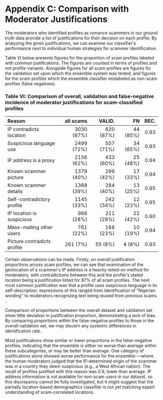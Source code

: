 # Appendix C: Comparison with Moderator Justifications

The moderators who identified profiles as romance scammers in our ground truth
data provide a list of justifications for their decision on each profile. By
analyzing the given justifications, we can examine our classifier's performance
next to individual human strategies for scammer identification.  

Table VI below presents figures for the proportion of scam profiles labeled with
common justifications. The figures are counted in terms of profiles and not
profile-variants. Alongside figures for all scam profiles are figures for the
validation set upon which the ensemble system was tested, and figures for the
scam profiles which the ensemble classifier mislabeled as non-scam profiles
(false negatives). 

### Table VI: Comparison of overall, validation and false-negative incidence of moderator justifications for scam-classified profiles

|Reason 		     | all scams | VALID.   | FN      | REC. |
|:---------------------------|----------:|---------:|--------:|-----:|
|IP contradicts location     | 3030 (87%)| 620 (87%)| 44 (85%)| 0.93 |
|Suspicious language use     | 2499 (72%)| 507 (71%)| 34 (65%)| 0.93 |
|IP address is a proxy       | 2156 (62%)| 433 (60%)| 25 (48%)| 0.94 |
|Known scammer picture       | 1379 (40%)| 299 (42%)| 17 (33%)| 0.94 |
|Known scammer details       | 1368 (39%)| 284 (40%)| 13 (25%)| 0.95 |
|Self-contradictory profile  | 1145 (33%)| 242 (34%)| 12 (23%)| 0.95 |
|IP location is suspicious   | 968 (28%) | 211 (29%)| 22 (42%)| 0.90 |
|Mass-mailing other users    | 761 (22%) | 168 (23%)| 10 (19%)| 0.94 |
|Picture contradicts profile | 261 (7%)  |  55 (8%) |  4 (8%) | 0.93 |

Certain observations can be made. Firstly, on overall justification proportions
across scam profiles, we can see that examination of the geolocation of a
scammer's IP address is a heavily relied-on method for moderators, with
contradictions between this and the profile's stated location being a
justification listed for 87% of all scam profiles. The next most common
justification was that a profile uses suspicious language in its
self-description: expressions of this ranged from identification of "Nigerian
wording" to moderators recognizing text being reused from previous scams . 

Comparison of proportions between the overall dataset and validation set show
little deviation in justification proportion, demonstrating a lack of bias. By
comparing proportions within the false-negative profiles to those in the overall 
validation set, we may discern any systemic differences in identification rate. 

Most justifications show similar or lower proportions in the false-negative
profiles, indicating that the ensemble is either no worse than average within
these subcategories, or may be better than average. One category of
justifications alone showed worse performance for the ensemble---where the
human moderators judged that the IP-determined origin of the scammer was in a
country they deem suspicious (e.g., a West African nation). The recall of
profiles justified with this reason was 0.9, lower than average. IP address
information is not available for non-scam users in our dataset, so this
discrepancy cannot be fully investigated, but it might suggest that the
partially location-based demographics classifier is not yet matching expert
understanding of scam-correlated locations.


